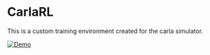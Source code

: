 # CarlaRL

This is a custom training environment created for the carla simulator.

[![Demo](https://img.youtube.com/vi/0octnBEKypA/0.jpg)](https://www.youtube.com/watch?v=0octnBEKypA)
